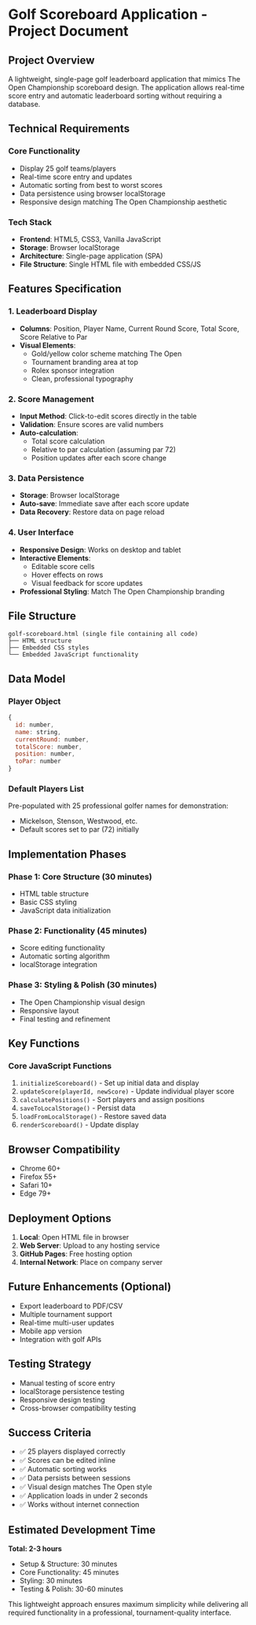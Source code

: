 # Golf Scoreboard Application - Project Document

## Project Overview

A lightweight, single-page golf leaderboard application that mimics The Open Championship scoreboard design. The application allows real-time score entry and automatic leaderboard sorting without requiring a database.

## Technical Requirements

### Core Functionality
- Display 25 golf teams/players
- Real-time score entry and updates
- Automatic sorting from best to worst scores
- Data persistence using browser localStorage
- Responsive design matching The Open Championship aesthetic

### Tech Stack
- **Frontend**: HTML5, CSS3, Vanilla JavaScript
- **Storage**: Browser localStorage
- **Architecture**: Single-page application (SPA)
- **File Structure**: Single HTML file with embedded CSS/JS

## Features Specification

### 1. Leaderboard Display
- **Columns**: Position, Player Name, Current Round Score, Total Score, Score Relative to Par
- **Visual Elements**: 
  - Gold/yellow color scheme matching The Open
  - Tournament branding area at top
  - Rolex sponsor integration
  - Clean, professional typography

### 2. Score Management
- **Input Method**: Click-to-edit scores directly in the table
- **Validation**: Ensure scores are valid numbers
- **Auto-calculation**: 
  - Total score calculation
  - Relative to par calculation (assuming par 72)
  - Position updates after each score change

### 3. Data Persistence
- **Storage**: Browser localStorage
- **Auto-save**: Immediate save after each score update
- **Data Recovery**: Restore data on page reload

### 4. User Interface
- **Responsive Design**: Works on desktop and tablet
- **Interactive Elements**: 
  - Editable score cells
  - Hover effects on rows
  - Visual feedback for score updates
- **Professional Styling**: Match The Open Championship branding

## File Structure
```
golf-scoreboard.html (single file containing all code)
├── HTML structure
├── Embedded CSS styles
└── Embedded JavaScript functionality
```

## Data Model

### Player Object
```javascript
{
  id: number,
  name: string,
  currentRound: number,
  totalScore: number,
  position: number,
  toPar: number
}
```

### Default Players List
Pre-populated with 25 professional golfer names for demonstration:
- Mickelson, Stenson, Westwood, etc.
- Default scores set to par (72) initially

## Implementation Phases

### Phase 1: Core Structure (30 minutes)
- HTML table structure
- Basic CSS styling
- JavaScript data initialization

### Phase 2: Functionality (45 minutes)
- Score editing functionality
- Automatic sorting algorithm
- localStorage integration

### Phase 3: Styling & Polish (30 minutes)
- The Open Championship visual design
- Responsive layout
- Final testing and refinement

## Key Functions

### Core JavaScript Functions
1. `initializeScoreboard()` - Set up initial data and display
2. `updateScore(playerId, newScore)` - Update individual player score
3. `calculatePositions()` - Sort players and assign positions
4. `saveToLocalStorage()` - Persist data
5. `loadFromLocalStorage()` - Restore saved data
6. `renderScoreboard()` - Update display

## Browser Compatibility
- Chrome 60+
- Firefox 55+
- Safari 10+
- Edge 79+

## Deployment Options
1. **Local**: Open HTML file in browser
2. **Web Server**: Upload to any hosting service
3. **GitHub Pages**: Free hosting option
4. **Internal Network**: Place on company server

## Future Enhancements (Optional)
- Export leaderboard to PDF/CSV
- Multiple tournament support
- Real-time multi-user updates
- Mobile app version
- Integration with golf APIs

## Testing Strategy
- Manual testing of score entry
- localStorage persistence testing
- Responsive design testing
- Cross-browser compatibility testing

## Success Criteria
- ✅ 25 players displayed correctly
- ✅ Scores can be edited inline
- ✅ Automatic sorting works
- ✅ Data persists between sessions
- ✅ Visual design matches The Open style
- ✅ Application loads in under 2 seconds
- ✅ Works without internet connection

## Estimated Development Time
**Total: 2-3 hours**
- Setup & Structure: 30 minutes
- Core Functionality: 45 minutes  
- Styling: 30 minutes
- Testing & Polish: 30-60 minutes

This lightweight approach ensures maximum simplicity while delivering all required functionality in a professional, tournament-quality interface.
